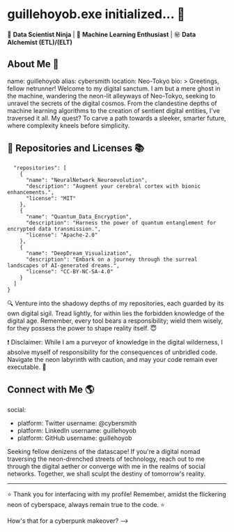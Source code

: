 # guillehoyob.exe initialized... 👾
 
🔭 **Data Scientist Ninja** | 🌌 **Machine Learning Enthusiast** | ㊙️ **Data Alchemist (ETL)/(ELT)** <!--| 🤖 **GenAI Architect** | 💬 **Prompt Whisperer** | 📊 **Graph Sorcerer** | 🔮 **Futurist** -->

## About Me 🚀

name: guillehoyob
alias: cybersmith
location: Neo-Tokyo
bio: >
  Greetings, fellow netrunner! Welcome to my digital sanctum. I am but a mere ghost in the machine, wandering the neon-lit alleyways of Neo-Tokyo, seeking to unravel the secrets of the digital cosmos.
  From the clandestine depths of machine learning algorithms to the creation of sentient digital entities, I've traversed it all. My quest? To carve a path towards a sleeker, smarter future, where complexity kneels before simplicity.
 
## 📜 Repositories and Licenses 📚

```{
  "repositories": [
    {
      "name": "NeuralNetwork_Neuroevolution",
      "description": "Augment your cerebral cortex with bionic enhancements.",
      "license": "MIT"
    },
    {
      "name": "Quantum_Data_Encryption",
      "description": "Harness the power of quantum entanglement for encrypted data transmission.",
      "license": "Apache-2.0"
    },
    {
      "name": "DeepDream_Visualization",
      "description": "Embark on a journey through the surreal landscapes of AI-generated dreams.",
      "license": "CC-BY-NC-SA-4.0"
    }
  ]
}
```
 
🔍 Venture into the shadowy depths of my repositories, each guarded by its own digital sigil. Tread lightly, for within lies the forbidden knowledge of the digital age. Remember, every tool bears a responsibility; wield them wisely, for they possess the power to shape reality itself. 😇

❗ Disclaimer: While I am a purveyor of knowledge in the digital wilderness, I absolve myself of responsibility for the consequences of unbridled code. Navigate the neon labyrinth with caution, and may your code remain ever executable. 🙌
 
## Connect with Me 🌎
 
social:
  - platform: Twitter
    username: @cybersmith
  - platform: LinkedIn
    username: guillehoyob
  - platform: GitHub
    username: guillehoyob

Seeking fellow denizens of the datascape! If you're a digital nomad traversing the neon-drenched streets of technology, reach out to me through the digital aether or converge with me in the realms of social networks. Together, we shall sculpt the destiny of tomorrow's reality.
 
---
 
⭐ Thank you for interfacing with my profile! Remember, amidst the flickering neon of cyberspace, always remain true to the code. ⭐

How's that for a cyberpunk makeover?
-->
